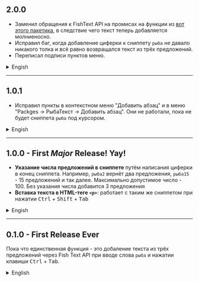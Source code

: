 ## 2.0.0

- Заменил обращения к FishText API на промисах на функции из [вот этого пакетика](https://www.npmjs.com/package/speech-code), в следствие чего текст теперь добавляется молниеносно.
- Исправил баг, когда добавление циферки к сниппету `рыба` не давало никакого толка и всё равно возвращался текст из трёх предложений.
- Переписал подписи пунктов меню.

<details>
<summary>Engish</summary>
<ul>
  <li>_Replaced promise based FishText API calls with the functions from [this package](https://www.npmjs.com/package/speech-code)._</li>
  <li>_Fixed the snippet didn't see a number and still returned 3 sentences._</li>
  <li>_Renamed menu labels._</li>
</ul>
</details>

---

## 1.0.1

- Исправил пункты в контекстном меню "Добавить абзац" и в меню "Packges → РыбаТекст → Добавить абзац". Они не работали, пока не будет сниппета `рыба` под курсором.

<details>
<summary>Engish</summary>
<ul>
  <li>_Fixed "Add paragraph" context menu and "Packges → РыбаТекст → Добавить абзац" commands not working witout the `рыба` snippet under the cursor._</li>
</ul>
</details>

---

## 1.0.0 - First *Major* Release! Yay!
- **Указание числа предложений в сниппете** путём написания циферки в конец сниппета. Например, `рыба2` вернёт два предложения, `рыба15` - 15 предложений и так далее. Максимально допустимое число - 100. Без указания числа добавится 3 предложения
- **Вставка текста в HTML-теге `<p>`**: работает с таким же сниппетом при нажатии <kbd>Ctrl</kbd> + <kbd>Shift</kbd> + <kbd>Tab</kbd>

<details>
<summary>Engish</summary>
<ul>
  <li>_**Defining sentences amount within the snippet** by typing the number of them. For example, `рыба2` will return 2 sentences, `рыба15` will return 15 sentences and so on. The maximum available number is 100. Without the number the snippet will return only 3 sentences._</li>
  <li>_**Inserting the text being wrapped in `<p>` HTML-tag.** Works with the same snippet by pressing the <kbd>Ctrl</kbd> + <kbd>Shift</kbd> + <kbd>Tab</kbd> buttons._</li>
</ul>
</details>

------

## 0.1.0 - First Release Ever
Пока что единственная функция - это добаление текста из трёх предложений через Fish Text API при вводе слова `рыба` и нажатии клавиши <kbd>Ctrl</kbd> + <kbd>Tab</kbd>.

<details>
<summary>English</summary>
<i>The only feature at the moment is putting the text from Fish Text API by typing the `рыба` word and pressing the <kbd>Ctrl</kbd> + <kbd>Tab</kbd> key.</i>
</details>

